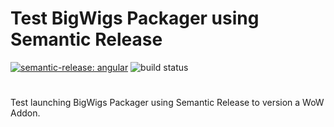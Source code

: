 # Test BigWigs Packager using Semantic Release

[![semantic-release: angular](https://img.shields.io/badge/semantic--release-angular-e10079?logo=semantic-release)](https://github.com/semantic-release/semantic-release)
![build status](https://github.com/kozoaku/test-semrel-bw/actions/workflows/release.yml/badge.svg)
#

Test launching BigWigs Packager using Semantic Release to version a WoW Addon.
